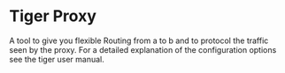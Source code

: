 # Tiger Proxy

A tool to give you flexible Routing from a to b and to protocol the traffic seen by the proxy.
For a detailed explanation of the configuration options see the tiger user manual.

